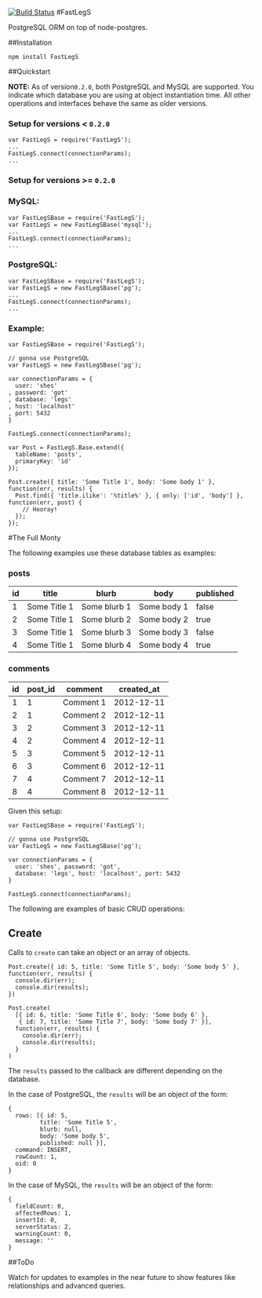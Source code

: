 [![Build Status](https://secure.travis-ci.org/didit-tech/FastLegS.png)](http://travis-ci.org/didit-tech/FastLegS)
#FastLegS

PostgreSQL ORM on top of node-postgres.

##Installation

    npm install FastLegS

##Quickstart

**NOTE:** As of version```0.2.0```, both PostgreSQL and MySQL are supported. You indicate which database you are using at object instantiation time. All other operations and interfaces behave the same as older versions.

### Setup for versions < ```0.2.0```

    var FastLegS = require('FastLegS');
    ...
    FastLegS.connect(connectionParams);
    ...

### Setup for versions >= ```0.2.0```   

### MySQL:

    var FastLegSBase = require('FastLegS');
    var FastLegS = new FastLegSBase('mysql');
    ...
    FastLegS.connect(connectionParams);
    ...

### PostgreSQL:

    var FastLegSBase = require('FastLegS');
    var FastLegS = new FastLegSBase('pg');
    ...
    FastLegS.connect(connectionParams);
    ...

### Example:

    var FastLegSBase = require('FastLegS');

    // gonna use PostgreSQL
    var FastLegS = new FastLegSBase('pg');

    var connectionParams = {
      user: 'shes'
    , password: 'got'
    , database: 'legs'
    , host: 'localhost'
    , port: 5432
    }

    FastLegS.connect(connectionParams);

    var Post = FastLegS.Base.extend({
      tableName: 'posts',
      primaryKey: 'id'
    });

    Post.create({ title: 'Some Title 1', body: 'Some body 1' }, function(err, results) {
      Post.find({ 'title.ilike': '%title%' }, { only: ['id', 'body'] }, function(err, post) {
        // Hooray!
      });
    });

#The Full Monty

The following examples use these database tables as examples:

### posts

| id   | title        | blurb        | body        | published   |
|------|--------------|--------------|-------------|-------------|
| 1    | Some Title 1 | Some blurb 1 | Some body 1 | false       |
| 2    | Some Title 1 | Some blurb 2 | Some body 2 | true        |
| 3    | Some Title 1 | Some blurb 3 | Some body 3 | false       |
| 4    | Some Title 1 | Some blurb 4 | Some body 4 | true        |

### comments

| id | post_id | comment   | created_at |
|----|---------|-----------|------------|
|  1 |       1 | Comment 1 | 2012-12-11 |
|  2 |       1 | Comment 2 | 2012-12-11 |
|  3 |       2 | Comment 3 | 2012-12-11 |
|  4 |       2 | Comment 4 | 2012-12-11 |
|  5 |       3 | Comment 5 | 2012-12-11 |
|  6 |       3 | Comment 6 | 2012-12-11 |
|  7 |       4 | Comment 7 | 2012-12-11 |
|  8 |       4 | Comment 8 | 2012-12-11 |

Given this setup:
    
    var FastLegSBase = require('FastLegS');
    
    // gonna use PostgreSQL
    var FastLegS = new FastLegSBase('pg');
    
    var connectionParams = { 
      user: 'shes', password: 'got', 
      database: 'legs', host: 'localhost', port: 5432
    }
    
    FastLegS.connect(connectionParams);

The following are examples of basic CRUD operations:

## Create

Calls to ```create``` can take an object or an array of objects.

    Post.create({ id: 5, title: 'Some Title 5', body: 'Some body 5' }, function(err, results) {
      console.dir(err);
      console.dir(results);
    })
    
    Post.create(
      [{ id: 6, title: 'Some Title 6', body: 'Some body 6' },
       { id: 7, title: 'Some Title 7', body: 'Some body 7' }],
      function(err, results) {
        console.dir(err);
        console.dir(results);
      }
    )
    
The ```results``` passed to the callback are different depending on the database. 

In the case of PostgreSQL, the ```results``` will be an object of the form:

    {
      rows: [{ id: 5,
             title: 'Some Title 5',
             blurb: null,
             body: 'Some body 5',
             published: null }],
      command: INSERT,
      rowCount: 1,
      oid: 0
    }

In the case of MySQL, the ```results``` will be an object of the form:

    { 
      fieldCount: 0,
      affectedRows: 1,
      insertId: 0,
      serverStatus: 2,
      warningCount: 0,
      message: '' 
    }
    
##ToDo

Watch for updates to examples in the near future to show features like relationships and advanced queries.
